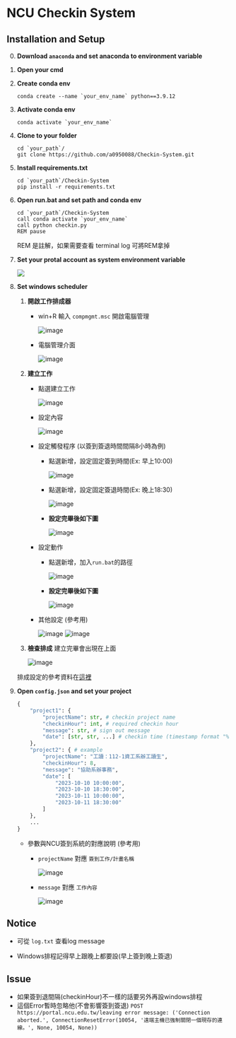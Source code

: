 # NCU Checkin System

## Installation and Setup

0. **Download `anaconda` and set anaconda to environment variable**

1. **Open your cmd**

2. **Create conda env**
    ```bash= 
    conda create --name `your_env_name` python==3.9.12
    ```

3. **Activate conda env**
    ```bash= 
    conda activate `your_env_name`
    ```

4. **Clone to your folder**
    ```bash= 
    cd `your_path`/
    git clone https://github.com/a0950088/Checkin-System.git
    ```

5. **Install requirements.txt**
    ```bash= 
    cd `your_path`/Checkin-System
    pip install -r requirements.txt
    ```

6. **Open run.bat and set path and conda env**
    ```bash=
    cd `your_path`/Checkin-System
    call conda activate `your_env_name`
    call python checkin.py
    REM pause
    ```
    REM 是註解，如果需要查看 terminal log 可將REM拿掉

7. **Set your protal account as system environment variable**
    
    ![](https://i.imgur.com/OBdl6F5.png)

8. **Set windows scheduler**
   1. **開啟工作排成器**
      - win+R 輸入 `compmgmt.msc` 開啟電腦管理

        ![image](https://github.com/user-attachments/assets/e577add5-ed2b-42ac-898b-9de972b6b940)
        
      - 電腦管理介面
        
        ![image](https://github.com/user-attachments/assets/5aadc25c-e4a0-4c76-8b25-2bd8ac568f06)
        
   2. **建立工作**
      - 點選建立工作
  
        ![image](https://github.com/user-attachments/assets/c7bae3a5-dc22-4a86-96c5-31c03309d59e)
      - 設定內容
  
        ![image](https://github.com/user-attachments/assets/beed09fc-b231-471b-88e2-45dac273d544)
      - 設定觸發程序 (以簽到簽退時間間隔8小時為例)
        - 點選新增，設定固定簽到時間(Ex: 早上10:00)
     
          ![image](https://github.com/user-attachments/assets/03ee63c5-10cd-4292-8224-90afea9909e4)
        - 點選新增，設定固定簽退時間(Ex: 晚上18:30)
  
          ![image](https://github.com/user-attachments/assets/ca814a66-b08c-4f6e-a87c-a1f73ac5c2bd)
        - **設定完畢後如下圖**
  
          ![image](https://github.com/user-attachments/assets/91a41b70-418d-4ce2-8a93-e2c5dd24b4f2)
      - 設定動作
        - 點選新增，加入`run.bat`的路徑
          
          ![image](https://github.com/user-attachments/assets/814c3165-c09e-4075-b677-641e2c83f9a9)
        - **設定完畢後如下圖**
  
          ![image](https://github.com/user-attachments/assets/bcc340ef-4214-45dc-b7b1-afd8d632b5c2)
      - 其他設定 (參考用)

        ![image](https://github.com/user-attachments/assets/cf239c47-7b73-42fe-8acd-4298b683c48d)
        ![image](https://github.com/user-attachments/assets/e8b23ec3-16f5-4dbd-8085-71f7eb87dabf)
   3. **檢查排成**
      建立完畢會出現在上面

      ![image](https://github.com/user-attachments/assets/839466cd-9a08-4761-b6d3-1ce8124dc665)
        
        
   排成設定的參考資料在[這裡](https://titangene.github.io/article/set-up-windows-task-scheduler-to-periodically-execute-python-crawler.html)

10. **Open `config.json` and set your project**
    ```python
    {
        "project1": {
            "projectName": str, # checkin project name
            "checkinHour": int, # required checkin hour
            "message": str, # sign out message
            "date": [str, str, ...] # checkin time (timestamp format "%Y-%m-%d %H:%M:%S")
        },
        "project2": { # example
            "projectName": "工讀：112-1資工系辦工讀生",
            "checkinHour": 8,
            "message": "協助系辦事務",
            "date": [
                "2023-10-10 10:00:00",
                "2023-10-10 18:30:00",
                "2023-10-11 10:00:00",
                "2023-10-11 18:30:00"
            ]
        },
        ...
    }
    ```

    - 參數與NCU簽到系統的對應說明 (參考用)
      - `projectName` 對應 `簽到工作/計畫名稱`
        
        ![image](https://github.com/user-attachments/assets/a95d94c8-ee35-427f-a001-c19ed1001f2d)

      - `message` 對應 `工作內容`

        ![image](https://github.com/user-attachments/assets/04f596e4-ebb3-4a0c-82ab-41eae4fdd4f1)

## Notice

* 可從 `log.txt` 查看log message

* Windows排程記得早上跟晚上都要設(早上簽到晚上簽退)

## Issue

* 如果簽到退間隔(checkinHour)不一樣的話要另外再設windows排程
* 這個Error暫時忽略他(不會影響簽到簽退) `POST https://portal.ncu.edu.tw/leaving error message: ('Connection aborted.', ConnectionResetError(10054, '遠端主機已強制關閉一個現存的連線。', None, 10054, None)) `
